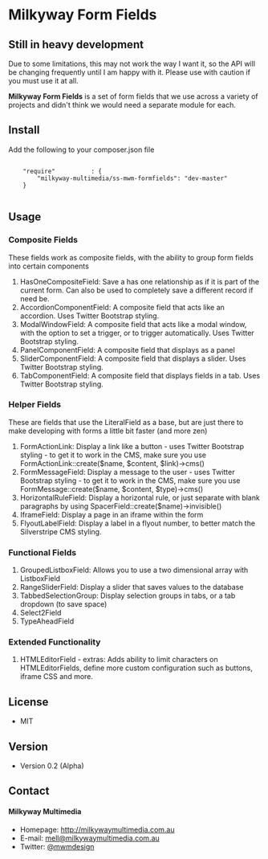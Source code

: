 Milkyway Form Fields
====================

## Still in heavy development
Due to some limitations, this may not work the way I want it, so the API will be changing frequently until I am happy with it. Please use with caution if you must use it at all.

**Milkyway Form Fields** is a set of form fields that we use across a variety of projects and didn't think we would need a separate module for each.

## Install
Add the following to your composer.json file
```

    "require"          : {
		"milkyway-multimedia/ss-mwm-formfields": "dev-master"
	}
	
```

## Usage

### Composite Fields
These fields work as composite fields, with the ability to group form fields into certain components

1. HasOneCompositeField: Save a has one relationship as if it is part of the current form. Can also be used to completely save a different record if need be.
2. AccordionComponentField: A composite field that acts like an accordion. Uses Twitter Bootstrap styling.
3. ModalWindowField: A composite field that acts like a modal window, with the option to set a trigger, or to trigger automatically. Uses Twitter Bootstrap styling.
4. PanelComponentField: A composite field that displays as a panel
5. SliderComponentField: A composite field that displays a slider. Uses Twitter Bootstrap styling.
5. TabComponentField: A composite field that displays fields in a tab. Uses Twitter Bootstrap styling.

### Helper Fields
These are fields that use the LiteralField as a base, but are just there to make developing with forms a little bit faster (and more zen)

1. FormActionLink: Display a link like a button - uses Twitter Bootstrap styling - to get it to work in the CMS, make sure you use FormActionLink::create($name, $content, $link)->cms()
2. FormMessageField: Display a message to the user - uses Twitter Bootstrap styling - to get it to work in the CMS, make sure you use FormMessage::create($name, $content, $type)->cms()
3. HorizontalRuleField: Display a horizontal rule, or just separate with blank paragraphs by using SpacerField::create($name)->invisible()
4. IframeField: Display a page in an iframe within the form
5. FlyoutLabelField: Display a label in a flyout number, to better match the Silverstripe CMS styling.

### Functional Fields
1. GroupedListboxField: Allows you to use a two dimensional array with ListboxField
2. RangeSliderField: Display a slider that saves values to the database
3. TabbedSelectionGroup: Display selection groups in tabs, or a tab dropdown (to save space)
4. Select2Field
5. TypeAheadField

### Extended Functionality
1. HTMLEditorField - extras: Adds ability to limit characters on HTMLEditorFields, define more custom configuration such as buttons, iframe CSS and more.

## License 
* MIT

## Version 
* Version 0.2 (Alpha)

## Contact
#### Milkyway Multimedia
* Homepage: http://milkywaymultimedia.com.au
* E-mail: mell@milkywaymultimedia.com.au
* Twitter: [@mwmdesign](https://twitter.com/mwmdesign "mwmdesign on twitter")